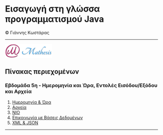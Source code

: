# Εισαγωγή στη γλώσσα προγραμματισμού Java 
© Γιάννης Κωστάρας

---

[![Mathesis](../../assets/mathesis.png)](http://mathesis.cup.gr)

## Πίνακας περιεχομένων
### Εβδομάδα 5η - Ημερομηνία και Ώρα, Εντολές Εισόδου/Εξόδου και Αρχεία
1. [Ημερομηνία & Ώρα](Week5/5.1-Date-Time/README.md) 
2. [Αρχεία](Week5/5.2-Files/README.md) 
3. [NIO](Week5/5.3-NIO/README.md) 
4. [Επικοινωνία με Βάσεις Δεδομένων](Week5/5.4-JDBC/README.md) 
5. [XML & JSON](Week5/5.5-XML-JSON/README.md) 
---